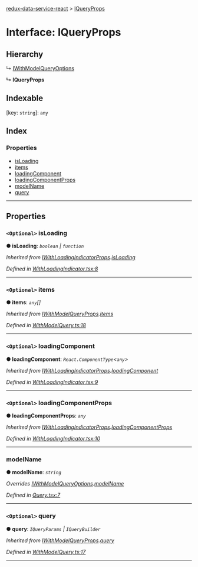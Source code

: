 [redux-data-service-react](../README.md) > [IQueryProps](../interfaces/iqueryprops.md)

# Interface: IQueryProps

## Hierarchy

↳  [IWithModelQueryOptions](iwithmodelqueryoptions.md)

**↳ IQueryProps**

## Indexable

\[key: `string`\]:&nbsp;`any`
## Index

### Properties

* [isLoading](iqueryprops.md#isloading)
* [items](iqueryprops.md#items)
* [loadingComponent](iqueryprops.md#loadingcomponent)
* [loadingComponentProps](iqueryprops.md#loadingcomponentprops)
* [modelName](iqueryprops.md#modelname)
* [query](iqueryprops.md#query)

---

## Properties

<a id="isloading"></a>

### `<Optional>` isLoading

**● isLoading**: *`boolean` \| `function`*

*Inherited from [IWithLoadingIndicatorProps](iwithloadingindicatorprops.md).[isLoading](iwithloadingindicatorprops.md#isloading)*

*Defined in [WithLoadingIndicator.tsx:8](https://github.com/Rediker-Software/redux-data-service-react/blob/ee57350/src/WithLoadingIndicator.tsx#L8)*

___
<a id="items"></a>

### `<Optional>` items

**● items**: *`any`[]*

*Inherited from [IWithModelQueryProps](iwithmodelqueryprops.md).[items](iwithmodelqueryprops.md#items)*

*Defined in [WithModelQuery.ts:18](https://github.com/Rediker-Software/redux-data-service-react/blob/ee57350/src/WithModelQuery.ts#L18)*

___
<a id="loadingcomponent"></a>

### `<Optional>` loadingComponent

**● loadingComponent**: *`React.ComponentType`<`any`>*

*Inherited from [IWithLoadingIndicatorProps](iwithloadingindicatorprops.md).[loadingComponent](iwithloadingindicatorprops.md#loadingcomponent)*

*Defined in [WithLoadingIndicator.tsx:9](https://github.com/Rediker-Software/redux-data-service-react/blob/ee57350/src/WithLoadingIndicator.tsx#L9)*

___
<a id="loadingcomponentprops"></a>

### `<Optional>` loadingComponentProps

**● loadingComponentProps**: *`any`*

*Inherited from [IWithLoadingIndicatorProps](iwithloadingindicatorprops.md).[loadingComponentProps](iwithloadingindicatorprops.md#loadingcomponentprops)*

*Defined in [WithLoadingIndicator.tsx:10](https://github.com/Rediker-Software/redux-data-service-react/blob/ee57350/src/WithLoadingIndicator.tsx#L10)*

___
<a id="modelname"></a>

###  modelName

**● modelName**: *`string`*

*Overrides [IWithModelQueryOptions](iwithmodelqueryoptions.md).[modelName](iwithmodelqueryoptions.md#modelname)*

*Defined in [Query.tsx:7](https://github.com/Rediker-Software/redux-data-service-react/blob/ee57350/src/Query.tsx#L7)*

___
<a id="query"></a>

### `<Optional>` query

**● query**: *`IQueryParams` \| `IQueryBuilder`*

*Inherited from [IWithModelQueryProps](iwithmodelqueryprops.md).[query](iwithmodelqueryprops.md#query)*

*Defined in [WithModelQuery.ts:17](https://github.com/Rediker-Software/redux-data-service-react/blob/ee57350/src/WithModelQuery.ts#L17)*

___

